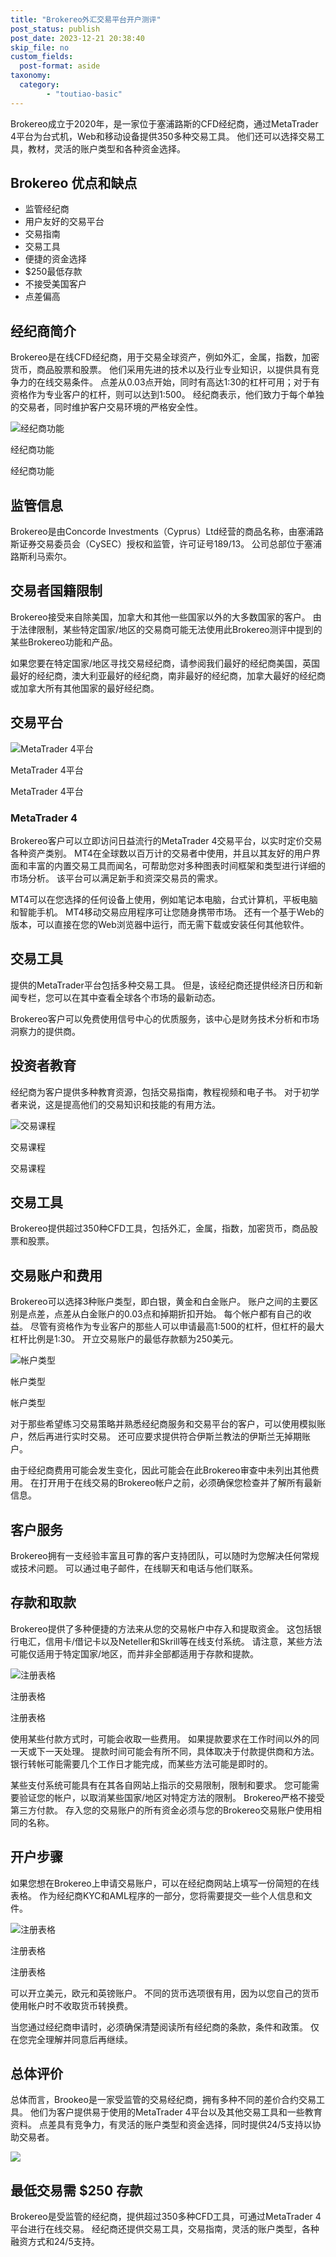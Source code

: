 ```yaml
---
title: "Brokereo外汇交易平台开户测评"
post_status: publish
post_date: 2023-12-21 20:38:40
skip_file: no
custom_fields: 
  post-format: aside
taxonomy:
  category:
        - "toutiao-basic"
---
```


Brokereo成立于2020年，是一家位于塞浦路斯的CFD经纪商，通过MetaTrader 4平台为台式机，Web和移动设备提供350多种交易工具。 他们还可以选择交易工具，教材，灵活的账户类型和各种资金选择。

## Brokereo 优点和缺点

- 监管经纪商
- 用户友好的交易平台
- 交易指南
- 交易工具
- 便捷的资金选择
- $250最低存款
- 不接受美国客户
- 点差偏高

## 经纪商简介

Brokereo是在线CFD经纪商，用于交易全球资产，例如外汇，金属，指数，加密货币，商品股票和股票。 他们采用先进的技术以及行业专业知识，以提供具有竞争力的在线交易条件。 点差从0.03点开始，同时有高达1:30的杠杆可用；对于有资格作为专业客户的杠杆，则可以达到1:500。 经纪商表示，他们致力于每个单独的交易者，同时维护客户交易环境的严格安全性。

![经纪商功能](https://cdn.fendou.la/funstoutiao/2020/12/Brokereo-Review-Broker-Features.png "经纪商功能")

经纪商功能

经纪商功能

## 监管信息

Brokereo是由Concorde Investments（Cyprus）Ltd经营的商品名称，由塞浦路斯证券交易委员会（CySEC）授权和监管，许可证号189/13。 公司总部位于塞浦路斯利马索尔。

## 交易者国籍限制

Brokereo接受来自除美国，加拿大和其他一些国家以外的大多数国家的客户。 由于法律限制，某些特定国家/地区的交易商可能无法使用此Brokereo测评中提到的某些Brokereo功能和产品。

如果您要在特定国家/地区寻找交易经纪商，请参阅我们最好的经纪商美国，英国最好的经纪商，澳大利亚最好的经纪商，南非最好的经纪商，加拿大最好的经纪商或加拿大所有其他国家的最好经纪商。

## 交易平台

![MetaTrader 4平台](https://cdn.fendou.la/funstoutiao/2020/12/Brokereo-Review-MetaTrader-4-Platform.png "MetaTrader 4平台")

MetaTrader 4平台

MetaTrader 4平台

### MetaTrader 4

Brokereo客户可以立即访问日益流行的MetaTrader 4交易平台，以实时定价交易各种资产类别。 MT4在全球数以百万计的交易者中使用，并且以其友好的用户界面和丰富的内置交易工具而闻名，可帮助您对多种图表时间框架和类型进行详细的市场分析。 该平台可以满足新手和资深交易员的需求。

MT4可以在您选择的任何设备上使用，例如笔记本电脑，台式计算机，平板电脑和智能手机。 MT4移动交易应用程序可让您随身携带市场。 还有一个基于Web的版本，可以直接在您的Web浏览器中运行，而无需下载或安装任何其他软件。

## 交易工具

提供的MetaTrader平台包括多种交易工具。 但是，该经纪商还提供经济日历和新闻专栏，您可以在其中查看全球各个市场的最新动态。

Brokereo客户可以免费使用信号中心的优质服务，该中心是财务技术分析和市场洞察力的提供商。

## 投资者教育

经纪商为客户提供多种教育资源，包括交易指南，教程视频和电子书。 对于初学者来说，这是提高他们的交易知识和技能的有用方法。

![交易课程](https://cdn.fendou.la/funstoutiao/2020/12/Brokereo-Review-Trading-Courses.png "交易课程")

交易课程

交易课程

## 交易工具

Brokereo提供超过350种CFD工具，包括外汇，金属，指数，加密货币，商品股票和股票。

## 交易账户和费用

Brokereo可以选择3种账户类型，即白银，黄金和白金账户。 账户之间的主要区别是点差，点差从白金账户的0.03点和掉期折扣开始。 每个帐户都有自己的收益。 尽管有资格作为专业客户的那些人可以申请最高1:500的杠杆，但杠杆的最大杠杆比例是1:30。 开立交易账户的最低存款额为250美元。

![帐户类型](https://cdn.fendou.la/funstoutiao/2020/12/Brokereo-Review-Account-Types-1024x714.png "帐户类型")

帐户类型

帐户类型

对于那些希望练习交易策略并熟悉经纪商服务和交易平台的客户，可以使用模拟账户，然后再进行实时交易。 还可应要求提供符合伊斯兰教法的伊斯兰无掉期账户。

由于经纪商费用可能会发生变化，因此可能会在此Brokereo审查中未列出其他费用。 在打开用于在线交易的Brokereo帐户之前，必须确保您检查并了解所有最新信息。

## 客户服务

Brokereo拥有一支经验丰富且可靠的客户支持团队，可以随时为您解决任何常规或技术问题。 可以通过电子邮件，在线聊天和电话与他们联系。

## 存款和取款

Brokereo提供了多种便捷的方法来从您的交易帐户中存入和提取资金。 这包括银行电汇，信用卡/借记卡以及Neteller和Skrill等在线支付系统。 请注意，某些方法可能仅适用于特定国家/地区，而并非全部都适用于存款和提款。

![注册表格](https://cdn.fendou.la/funstoutiao/2020/12/Brokereo-Review-Account-Funding-Options-1024x98.png "注册表格")

注册表格

注册表格

使用某些付款方式时，可能会收取一些费用。 如果提款要求在工作时间以外的同一天或下一天处理。 提款时间可能会有所不同，具体取决于付款提供商和方法。 银行转帐可能需要几个工作日才能完成，而某些方法可能是即时的。

某些支付系统可能具有在其各自网站上指示的交易限制，限制和要求。 您可能需要验证您的帐户，以取消某些国家/地区对特定方法的限制。 Brokereo严格不接受第三方付款。 存入您的交易账户的所有资金必须与您的Brokereo交易账户使用相同的名称。

## 开户步骤

如果您想在Brokereo上申请交易账户，可以在经纪商网站上填写一份简短的在线表格。 作为经纪商KYC和AML程序的一部分，您将需要提交一些个人信息和文件。

![注册表格](https://cdn.fendou.la/funstoutiao/2020/12/Brokereo-Review-Sign-up-Form.png "注册表格")

注册表格

注册表格

可以开立美元，欧元和英镑账户。 不同的货币选项很有用，因为以您自己的货币使用帐户时不收取货币转换费。

当您通过经纪商申请时，必须确保清楚阅读所有经纪商的条款，条件和政策。 仅在您完全理解并同意后再继续。

## 总体评价

总体而言，Brookeo是一家受监管的交易经纪商，拥有多种不同的差价合约交易工具。 他们为客户提供易于使用的MetaTrader 4平台以及其他交易工具和一些教育资料。 点差具有竞争力，有灵活的账户类型和资金选择，同时提供24/5支持以协助交易者。

![](https://cdn.fendou.la/funstoutiao/2020/12/Brokereo-Logo.png)

## 最低交易需 **$250** 存款

Brokereo是受监管的经纪商，提供超过350多种CFD工具，可通过MetaTrader 4平台进行在线交易。 经纪商还提供交易工具，交易指南，灵活的账户类型，各种融资方式和24/5支持。
